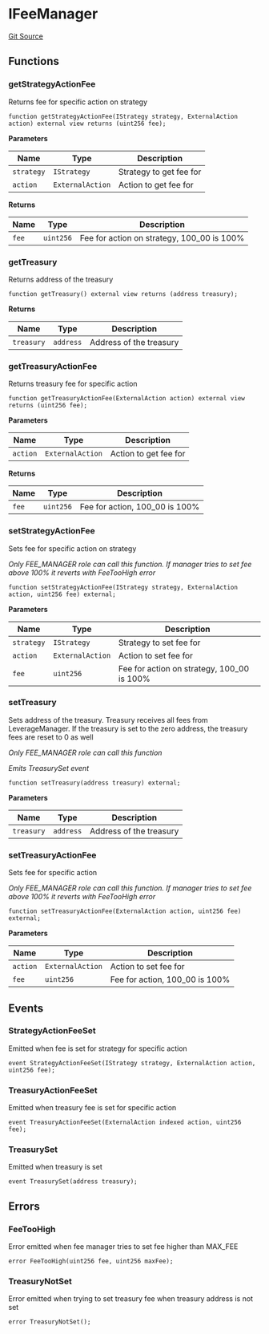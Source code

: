 # IFeeManager
[Git Source](https://github.com/seamless-protocol/ilm-v2/blob/7492e139a233e3537fefd83074042a04664dc27a/src/interfaces/IFeeManager.sol)


## Functions
### getStrategyActionFee

Returns fee for specific action on strategy


```solidity
function getStrategyActionFee(IStrategy strategy, ExternalAction action) external view returns (uint256 fee);
```
**Parameters**

|Name|Type|Description|
|----|----|-----------|
|`strategy`|`IStrategy`|Strategy to get fee for|
|`action`|`ExternalAction`|Action to get fee for|

**Returns**

|Name|Type|Description|
|----|----|-----------|
|`fee`|`uint256`|Fee for action on strategy, 100_00 is 100%|


### getTreasury

Returns address of the treasury


```solidity
function getTreasury() external view returns (address treasury);
```
**Returns**

|Name|Type|Description|
|----|----|-----------|
|`treasury`|`address`|Address of the treasury|


### getTreasuryActionFee

Returns treasury fee for specific action


```solidity
function getTreasuryActionFee(ExternalAction action) external view returns (uint256 fee);
```
**Parameters**

|Name|Type|Description|
|----|----|-----------|
|`action`|`ExternalAction`|Action to get fee for|

**Returns**

|Name|Type|Description|
|----|----|-----------|
|`fee`|`uint256`|Fee for action, 100_00 is 100%|


### setStrategyActionFee

Sets fee for specific action on strategy

*Only FEE_MANAGER role can call this function.
If manager tries to set fee above 100% it reverts with FeeTooHigh error*


```solidity
function setStrategyActionFee(IStrategy strategy, ExternalAction action, uint256 fee) external;
```
**Parameters**

|Name|Type|Description|
|----|----|-----------|
|`strategy`|`IStrategy`|Strategy to set fee for|
|`action`|`ExternalAction`|Action to set fee for|
|`fee`|`uint256`|Fee for action on strategy, 100_00 is 100%|


### setTreasury

Sets address of the treasury. Treasury receives all fees from LeverageManager. If the treasury is set to
the zero address, the treasury fees are reset to 0 as well

*Only FEE_MANAGER role can call this function*

*Emits TreasurySet event*


```solidity
function setTreasury(address treasury) external;
```
**Parameters**

|Name|Type|Description|
|----|----|-----------|
|`treasury`|`address`|Address of the treasury|


### setTreasuryActionFee

Sets fee for specific action

*Only FEE_MANAGER role can call this function.
If manager tries to set fee above 100% it reverts with FeeTooHigh error*


```solidity
function setTreasuryActionFee(ExternalAction action, uint256 fee) external;
```
**Parameters**

|Name|Type|Description|
|----|----|-----------|
|`action`|`ExternalAction`|Action to set fee for|
|`fee`|`uint256`|Fee for action, 100_00 is 100%|


## Events
### StrategyActionFeeSet
Emitted when fee is set for strategy for specific action


```solidity
event StrategyActionFeeSet(IStrategy strategy, ExternalAction action, uint256 fee);
```

### TreasuryActionFeeSet
Emitted when treasury fee is set for specific action


```solidity
event TreasuryActionFeeSet(ExternalAction indexed action, uint256 fee);
```

### TreasurySet
Emitted when treasury is set


```solidity
event TreasurySet(address treasury);
```

## Errors
### FeeTooHigh
Error emitted when fee manager tries to set fee higher than MAX_FEE


```solidity
error FeeTooHigh(uint256 fee, uint256 maxFee);
```

### TreasuryNotSet
Error emitted when trying to set treasury fee when treasury address is not set


```solidity
error TreasuryNotSet();
```


